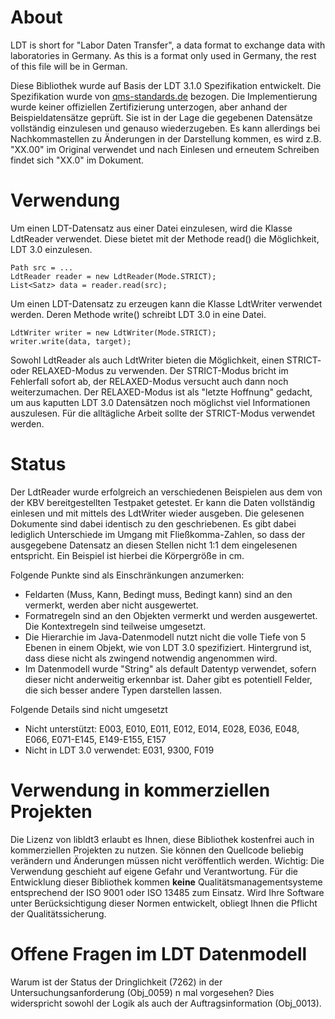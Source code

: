 # About

LDT is short for "Labor Daten Transfer", a data format to exchange data with laboratories in Germany. As this is a
format only used in Germany, the rest of this file will be in German.

Diese Bibliothek wurde auf Basis der LDT 3.1.0 Spezifikation entwickelt. Die Spezifikation wurde von
[qms-standards.de](https://www.qms-standards.de/standards-zum-download/) bezogen. Die Implementierung wurde keiner
offiziellen Zertifizierung unterzogen, aber anhand der Beispieldatensätze geprüft. Sie ist in der Lage die gegebenen
Datensätze vollständig einzulesen und genauso wiederzugeben. Es kann allerdings bei Nachkommastellen zu Änderungen
in der Darstellung kommen, es wird z.B. "XX.00" im Original verwendet und nach Einlesen und erneutem Schreiben findet
sich "XX.0" im Dokument.

# Verwendung

Um einen LDT-Datensatz aus einer Datei einzulesen, wird die Klasse LdtReader verwendet. Diese bietet mit der Methode read() die Möglichkeit, LDT 3.0 einzulesen.

	Path src = ...
	LdtReader reader = new LdtReader(Mode.STRICT);
	List<Satz> data = reader.read(src);

Um einen LDT-Datensatz zu erzeugen kann die Klasse LdtWriter verwendet werden. Deren Methode write() schreibt LDT 3.0 in eine Datei.

	LdtWriter writer = new LdtWriter(Mode.STRICT);
	writer.write(data, target);

Sowohl LdtReader als auch LdtWriter bieten die Möglichkeit, einen STRICT- oder RELAXED-Modus zu verwenden. Der STRICT-Modus bricht im Fehlerfall sofort ab, der RELAXED-Modus versucht auch dann noch weiterzumachen. Der RELAXED-Modus ist als "letzte Hoffnung" gedacht, um aus kaputten LDT 3.0 Datensätzen noch möglichst viel Informationen auszulesen. Für die alltägliche Arbeit sollte der STRICT-Modus verwendet werden.

# Status

Der LdtReader wurde erfolgreich an verschiedenen Beispielen aus dem von der KBV bereitgestellten Testpaket getestet. Er kann die Daten vollständig einlesen und mit mittels des LdtWriter wieder ausgeben. Die gelesenen Dokumente sind dabei identisch zu den geschriebenen. Es gibt dabei lediglich Unterschiede im Umgang mit Fließkomma-Zahlen, so dass der ausgegebene Datensatz an diesen Stellen nicht 1:1 dem eingelesenen entspricht. Ein Beispiel ist hierbei die Körpergröße in cm.

Folgende Punkte sind als Einschränkungen anzumerken:
- Feldarten (Muss, Kann, Bedingt muss, Bedingt kann) sind an den vermerkt, werden aber nicht ausgewertet.
- Formatregeln sind an den Objekten vermerkt und werden ausgewertet. Die Kontextregeln sind teilweise umgesetzt.
- Die Hierarchie im Java-Datenmodell nutzt nicht die volle Tiefe von 5 Ebenen in einem Objekt, wie von LDT 3.0 spezifiziert. Hintergrund ist, dass diese nicht als zwingend notwendig angenommen wird.
- Im Datenmodell wurde "String" als default Datentyp verwendet, sofern dieser nicht anderweitig erkennbar ist. Daher gibt es potentiell Felder, die sich besser andere Typen darstellen lassen.

Folgende Details sind nicht umgesetzt
- Nicht unterstützt: E003, E010, E011, E012, E014, E028, E036, E048, E066, E071-E145, E149-E155, E157
- Nicht in LDT 3.0 verwendet: E031, 9300, F019

# Verwendung in kommerziellen Projekten

Die Lizenz von libldt3 erlaubt es Ihnen, diese Bibliothek kostenfrei auch in kommerziellen Projekten zu nutzen. Sie können den Quellcode beliebig verändern und Änderungen müssen nicht veröffentlich werden. Wichtig: Die Verwendung geschieht auf eigene Gefahr und Verantwortung. Für die Entwicklung dieser Bibliothek kommen **keine** Qualitätsmanagementsysteme entsprechend der ISO 9001 oder ISO 13485 zum Einsatz. Wird Ihre Software unter Berücksichtigung dieser Normen entwickelt, obliegt Ihnen die Pflicht der Qualitätssicherung.

# Offene Fragen im LDT Datenmodell

Warum ist der Status der Dringlichkeit (7262) in der Untersuchungsanforderung (Obj\_0059) n mal vorgesehen? Dies widerspricht sowohl der Logik als auch der Auftragsinformation (Obj\_0013).
